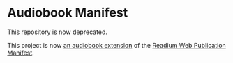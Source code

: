 # Audiobook Manifest

This repository is now deprecated.

This project is now [an audiobook extension](https://github.com/readium/webpub-manifest/blob/master/profiles/audiobook.md) of the [Readium Web Publication Manifest](https://github.com/readium/webpub-manifest).
